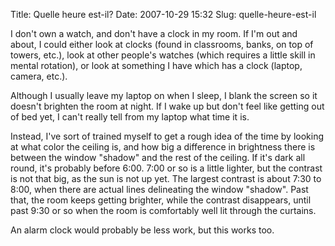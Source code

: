 Title: Quelle heure est-il?
Date: 2007-10-29 15:32
Slug: quelle-heure-est-il

I don't own a watch, and don't have a clock in my room. If I'm out and
about, I could either look at clocks (found in classrooms, banks, on top
of towers, etc.), look at other people's watches (which requires a
little skill in mental rotation), or look at something I have which has
a clock (laptop, camera, etc.).

Although I usually leave my laptop on when I sleep, I blank the screen
so it doesn't brighten the room at night. If I wake up but don't feel
like getting out of bed yet, I can't really tell from my laptop what
time it is.

Instead, I've sort of trained myself to get a rough idea of the time by
looking at what color the ceiling is, and how big a difference in
brightness there is between the window "shadow" and the rest of the
ceiling. If it's dark all round, it's probably before 6:00. 7:00 or so
is a little lighter, but the contrast is not that big, as the sun is not
up yet. The largest contrast is about 7:30 to 8:00, when there are
actual lines delineating the window "shadow". Past that, the room keeps
getting brighter, while the contrast disappears, until past 9:30 or so
when the room is comfortably well lit through the curtains.

An alarm clock would probably be less work, but this works too.

